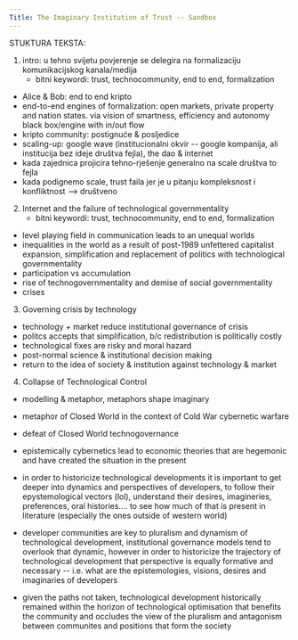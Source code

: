 ```yaml
---
Title: The Imaginary Institution of Trust -- Sandbox
---
```


STUKTURA TEKSTA:
1. intro: u tehno svijetu povjerenje se delegira na formalizaciju komunikacijskog kanala/medija
   - bitni keywordi: trust, technocommunity, end to end, formalization
 * Alice & Bob: end to end kripto
 * end-to-end engines of formalization: open markets, private property and nation states. via vision of smartness, efficiency and autonomy black box/engine with in/out flow
 * kripto community: postignuće & posljedice
 * scaling-up: google wave (institucionalni okvir -- google kompanija, ali institucija bez ideje društva fejla), the dao & internet
  * kada zajednica projicira tehno-rješenje generalno na scale društva to fejla
 * kada podignemo scale, trust faila jer je u pitanju kompleksnost i konfliktnost --> društveno


2. Internet and the failure of technological governmentality
   - bitni keywordi: trust, technocommunity, end to end, formalization
* level playing field in communication leads to an unequal worlds
* inequalities in the world as a result of post-1989 unfettered capitalist expansion, simplification and replacement of politics with technological governmentality
* participation vs accumulation
* rise of technogovernmentality and demise of social governmentality
* crises

3. Governing crisis by technology
* technology + market reduce institutional governance of crisis
* politcs accepts that simplification, b/c redistribution is politically costly
* technological fixes are risky and moral hazard
* post-normal science & institutional decision making
* return to the idea of society & institution against technology & market

4. Collapse of Technological Control
* modelling & metaphor, metaphors shape imaginary
* metaphor of Closed World in the context of Cold War cybernetic warfare
* defeat of Closed World technogovernance
* epistemically cybernetics lead to economic theories that are hegemonic and have created the situation in the present


 * in order to historicize technological developments it is important to get deeper into dynamics and perspectives of developers, to follow their epystemological vectors (lol), understand their desires, imagineries, preferences, oral histories.... to see how much of that is present in literature (especially the ones outside of western world)
 
 
* developer communities are key to pluralism and dynamism of technological development, institutional governance models tend to overlook that dynamic, however in order to historicize the trajectory of technological development that perspective is equally formative and necessary -- i.e. what are the epistemologies, visions, desires and imaginaries of developers

* given the paths not taken, technological development historically remained within the horizon of technological optimisation that benefits the community and occludes the view of the pluralism and antagonism between communites and positions that form the society 
